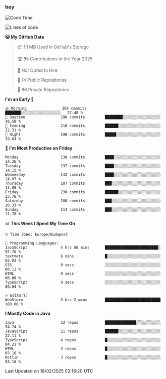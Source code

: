 ### hey

<!--START_SECTION:waka-->
![Code Time](http://img.shields.io/badge/Code%20Time-1%2C084%20hrs%2035%20mins-blue)

![Lines of code](https://img.shields.io/badge/From%20Hello%20World%20I%27ve%20Written-1.8%20million%20lines%20of%20code-blue)

**🐱 My GitHub Data** 

> 📦 1.1 MB Used in GitHub's Storage 
 > 
> 🏆 85 Contributions in the Year 2025
 > 
> 🚫 Not Opted to Hire
 > 
> 📜 14 Public Repositories 
 > 
> 🔑 86 Private Repositories 
 > 
**I'm an Early 🐤** 

```text
🌞 Morning                266 commits         ███████░░░░░░░░░░░░░░░░░░   27.48 % 
🌆 Daytime                296 commits         ████████░░░░░░░░░░░░░░░░░   30.58 % 
🌃 Evening                216 commits         ██████░░░░░░░░░░░░░░░░░░░   22.31 % 
🌙 Night                  190 commits         █████░░░░░░░░░░░░░░░░░░░░   19.63 % 
```
📅 **I'm Most Productive on Friday** 

```text
Monday                   138 commits         ████░░░░░░░░░░░░░░░░░░░░░   14.26 % 
Tuesday                  137 commits         ████░░░░░░░░░░░░░░░░░░░░░   14.15 % 
Wednesday                142 commits         ████░░░░░░░░░░░░░░░░░░░░░   14.67 % 
Thursday                 107 commits         ███░░░░░░░░░░░░░░░░░░░░░░   11.05 % 
Friday                   230 commits         ██████░░░░░░░░░░░░░░░░░░░   23.76 % 
Saturday                 100 commits         ███░░░░░░░░░░░░░░░░░░░░░░   10.33 % 
Sunday                   114 commits         ███░░░░░░░░░░░░░░░░░░░░░░   11.78 % 
```


📊 **This Week I Spent My Time On** 

```text
🕑︎ Time Zone: Europe/Budapest

💬 Programming Languages: 
JavaScript               4 hrs 56 mins       ████████████████████████░   97.76 % 
textmate                 6 mins              █░░░░░░░░░░░░░░░░░░░░░░░░   02.03 % 
CSS                      0 secs              ░░░░░░░░░░░░░░░░░░░░░░░░░   00.11 % 
HTML                     0 secs              ░░░░░░░░░░░░░░░░░░░░░░░░░   00.06 % 
TypeScript               0 secs              ░░░░░░░░░░░░░░░░░░░░░░░░░   00.04 % 

🔥 Editors: 
WebStorm                 5 hrs 2 mins        █████████████████████████   100.00 % 
```

**I Mostly Code in Java** 

```text
Java                     52 repos            ██████████████░░░░░░░░░░░   54.74 % 
JavaScript               21 repos            ██████░░░░░░░░░░░░░░░░░░░   22.11 % 
TypeScript               4 repos             █░░░░░░░░░░░░░░░░░░░░░░░░   04.21 % 
HTML                     3 repos             █░░░░░░░░░░░░░░░░░░░░░░░░   03.16 % 
Kotlin                   3 repos             █░░░░░░░░░░░░░░░░░░░░░░░░   03.16 % 
```




 Last Updated on 18/02/2025 02:18:20 UTC
<!--END_SECTION:waka-->
